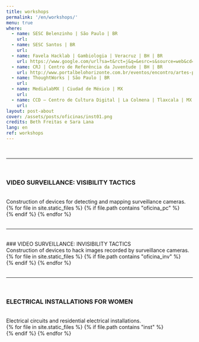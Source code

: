 ```yaml
---
title: workshops
permalink: '/en/workshops/'
menu: true
where:  
  - name: SESC Belenzinho | São Paulo | BR
    url:
  - name: SESC Santos | BR
    url:
  - name: Favela Hacklab | Gambiologia | Veracruz | BH | BR
    url: https://www.google.com/url?sa=t&rct=j&q=&esrc=s&source=web&cd=&ved=2ahUKEwjb_tGzrpbuAhXrCrkGHeCwBMwQFjAAegQIAxAC&url=http%3A%2F%2Fwww.gambiologia.net%2Fblog%2F&usg=AOvVaw3GwBrKJHv77UYjJzWP8FzX
  - name: CRJ | Centro de Referência da Juventude | BH | BR
    url: http://www.portalbelohorizonte.com.br/eventos/encontro/artes-plasticas/taticas-de-invisibilidade-pontos-cegos-e-rotas-invisiveis
  - name: ThoughtWorks | São Paulo | BR
    url: 
  - name: MedialabMX | Ciudad de México | MX
    url:
  - name: CCD – Centro de Cultura Digital | La Colmena | Tlaxcala | MX
    url:
layout: post-about
cover: /assets/posts/oficinas/inst01.png
credits: Beth Freitas e Sara Lana
lang: en
ref: workshops
---
```


<br>

---


<br>

### VIDEO SURVEILLANCE: VISIBILITY TACTICS
<br>
Construction of devices for detecting and mapping surveillance cameras.
<br>
  <div id="swipebox-gallery">
    {% for file in site.static_files %}
      {% if file.path contains "oficina_pc" %}
          <div class="swipebox">
            <img src="{{ site.baseurl }}{{ file.path }}" alt="">
          </div>
      {% endif %}
    {% endfor %}
  </div>
<br>

---

<br>
### VIDEO SURVEILLANCE: INVISIBILITY TACTICS
<br>
Construction of devices to hack images recorded by surveillance cameras.
<br>
  <div id="swipebox-gallery">
    {% for file in site.static_files %}
      {% if file.path contains "oficina_inv" %}
          <div class="swipebox">
            <img src="{{ site.baseurl }}{{ file.path }}" alt="">
          </div>
      {% endif %}
    {% endfor %}
  </div>

<br>

---

<br>

### ELECTRICAL INSTALLATIONS FOR WOMEN
<br>
Electrical circuits and residential electrical installations. 
<br>
  <div id="swipebox-gallery">
    {% for file in site.static_files %}
      {% if file.path contains "inst" %}
          <div class="swipebox">
            <img src="{{ site.baseurl }}{{ file.path }}" alt="">
          </div>
      {% endif %}
    {% endfor %}
  </div>
  
<br>
